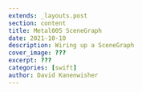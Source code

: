 ```yaml
---
extends: _layouts.post
section: content
title: Metal005 SceneGraph
date: 2021-10-10
description: Wiring up a SceneGraph
cover_image: ???
excerpt: ???
categories: [swift]
author: David Kanenwisher
---
```



